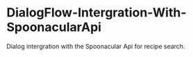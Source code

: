 # DialogFlow-Intergration-With-SpoonacularApi

Dialog intergration with the Spoonacular Api for recipe search.
